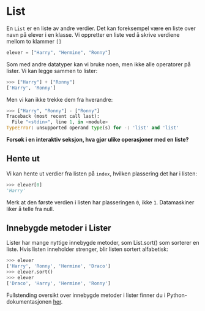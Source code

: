 # List

En `List` er en liste av andre verdier. Det kan foreksempel være en liste over navn på elever i en klasse. Vi oppretter en liste ved å skrive verdiene mellom to klammer `[]`

```python
elever = ["Harry", "Hermine", "Ronny"]
```

Som med andre datatyper kan vi bruke noen, men ikke alle operatorer på lister. Vi kan legge sammen to lister:
```python
>>> ["Harry"] + ["Ronny"]
['Harry', 'Ronny']
```

Men vi kan ikke trekke dem fra hverandre:

```python
>>> ["Harry", "Ronny"] - ["Ronny"]
Traceback (most recent call last):
  File "<stdin>", line 1, in <module>
TypeError: unsupported operand type(s) for -: 'list' and 'list'
```

**Forsøk i en interaktiv seksjon, hva gjør ulike operasjoner med en liste?**

## Hente ut

Vi kan hente ut verdier fra listen på `index`, hvilken plassering det har i listen:
```python
>>> elever[0]
'Harry'
```

Merk at den første verdien i listen har plasseringen `0`, ikke `1`. Datamaskiner liker å telle fra null.


## Innebygde metoder i Lister

Lister har mange nyttige innebygde metoder, som List.sort() som sorterer en liste. Hvis listen inneholder strenger, blir listen sortert alfabetisk:
```python
>>> elever
['Harry', 'Ronny', 'Hermine', 'Draco']
>>> elever.sort()
>>> elever
['Draco', 'Harry', 'Hermine', 'Ronny']
```

Fullstending oversikt over innebygde metoder i lister finner du i Python-dokumentasjonen [her](https://docs.python.org/3/tutorial/datastructures.html#more-on-lists).




